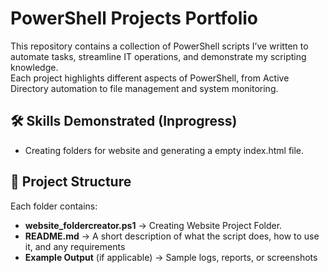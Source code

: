 # PowerShell Projects Portfolio

This repository contains a collection of PowerShell scripts I’ve written to automate tasks, streamline IT operations, and demonstrate my scripting knowledge.  
Each project highlights different aspects of PowerShell, from Active Directory automation to file management and system monitoring.


## 🛠 Skills Demonstrated (Inprogress)
- Creating folders for website and generating a empty index.html file.


## 📂 Project Structure
Each folder contains:
- **website_foldercreator.ps1** → Creating Website Project Folder.
- **README.md** → A short description of what the script does, how to use it, and any requirements
- **Example Output** (if applicable) → Sample logs, reports, or screenshots

